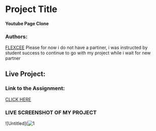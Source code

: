 # Project Title
#### Youtube Page Clone

### Authors:
[FLEXCEE](https://github.com/Dflexcee/)  Please for now i do not have a partiner, 
i was instructed by student success 
to continue to go with 
my project while i wait for new partner

## Live Project:

### Link to the Assignment:
[CLICK HERE](https://www.theodinproject.com/courses/html5-and-css3/lessons/embedding-images-and-video)

### LIVE SCREENSHOT OF MY PROJECT

![Untitled](![1](https://user-images.githubusercontent.com/53564831/68049344-e1cfc380-fc9f-11e9-969d-dde7ebfd698a.jpg)

